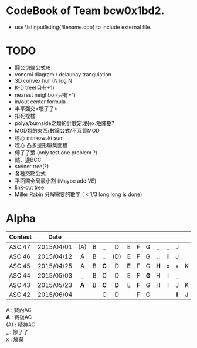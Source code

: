 # CodeBook of Team bcw0x1bd2.

- use \lstinputlisting{filename.cpp} to include external file.
  
# TODO  
  
- 圓公切線公式/θ  
- vonoroi diagram / delaunay trangulation  
- 3D convex hull (N log N  
- K-D tree(只有+1)  
- nearest neighbor(只有+1)  
- in/out center formula  
- 半平面交<壞了了>  
- 扣死複樓  
- polya/burnside之類的計數定理(ex.矩陣樹?  
- MOD類的東西/數論公式/不互質MOD  
- 噁心 minkowski sum  
- 噁心 凸多邊形聯集面積  
- 傅了了葉 (only test one problem ?)
- 點、邊BCC  
- steiner tree(?)  
- 各種交點公式  
- 平面圖全局最小割 (Maybe add VE)
- link-cut tree
- Miller Rabin 分解需要的數字 ( < 1/3 long long is done)

# Alpha

| Contest       | Date          |   |   |   |   |   |   |   |   |   |   |   |   |
| ------------- |:-------------:|:-:|:-:|:-:|:-:|:-:|:-:|:-:|:-:|:-:|:-:|:-:|:-:|
| ASC 47        | 2015/04/01    | (A) | B | _ | D | E | F | G | _ | _ | J |  |  |
| ASC 46        | 2015/04/12    | A | B | _ | (D) | E | F | G | _ | **I** | J |  |  |
| ASC 45        | 2015/04/25    | A | B | **C** | D | **E** | F | G | **H** | x | x | K |  |
| ASC 44        | 2015/05/03    | _ | B | C | D | E | F | **G** | H | I | _ |  |
| ASC 43        | 2015/05/23    | **A** | B | **C** | **D** | E | **F**| G | H | I | J | K | L |
| ASC 42        | 2015/06/04    |   |   | C | D |   | F | G |  |  | **I** | J |  |  |
A : 賽內AC  
**A** : 賽後AC  
(A) : 精神AC  
_ : 慘了了  
x : 放棄
